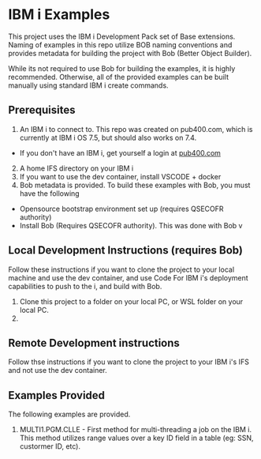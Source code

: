 # IBM i Examples

This project uses the IBM i Development Pack set of Base extensions.  Naming of examples in this repo utilize BOB naming conventions and provides metadata for building the project with Bob (Better Object Builder).  

While its not required to use Bob for building the examples, it is highly recommended.  Otherwise, all of the provided examples can be built manually using standard IBM i create commands.

## Prerequisites
1. An IBM i to connect to.  This repo was created on pub400.com, which is currently at IBM i OS 7.5, but should also works on 7.4.
- If you don't have an IBM i, get yourself a login at [pub400.com](https://pub400.com)
2. A home IFS directory on your IBM i
3. If you want to use the dev container, install VSCODE + docker
4. Bob metadata is provided. To build these examples with Bob, you must have the following
- Opensource bootstrap environment set up (requires QSECOFR authority)
- Install Bob (Requires QSECOFR authority).  This was done with Bob v

## Local Development Instructions (requires Bob)
Follow these instructions if you want to clone the project to your local machine and use the dev container, and use Code For IBM i's deployment capabilities to push to the i, and build with Bob.
1. Clone this project to a folder on your local PC, or WSL folder on your local PC.
2. 

## Remote Development instructions
Follow thse instructions if you want to clone the project to your IBM i's IFS and not use the dev container.

## Examples Provided
The following examples are provided.
1. MULTI1.PGM.CLLE - First method for multi-threading a job on the IBM i.  This method utilizes range values over a key ID field in a table (eg: SSN, custormer ID, etc).

